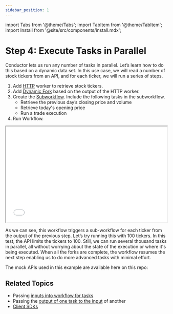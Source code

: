 ```yaml
---
sidebar_position: 1
---
```

import Tabs from '@theme/Tabs';
import TabItem from '@theme/TabItem';
import Install from '@site/src/components/install.mdx';


# Step 4: Execute Tasks in Parallel

Conductor lets us run any number of tasks in parallel. Let’s learn how to do this based on a dynamic data set. In this use case, we will read a number of stock tickers from an API, and for each ticker, we will run a series of steps. 

<Tabs>
<TabItem value="UI" label="UI">

<div className="row">
<div className="col col--4">

1. Add [HTTP](/content/reference-docs/system-tasks/http) worker to retrieve stock tickers.
2. Add [Dynamic Fork](/content/reference-docs/operators/dynamic-fork) based on the output of the HTTP worker.
3. Create the [Subworkflow](/content/reference-docs/operators/sub-workflow). Include the following tasks in the subworkflow.<ul><li>Retrieve the previous day’s closing price and volume</li><li>Retrieve today's opening price</li><li>Run a trade execution</li></ul>
4. Run Workflow.

</div>
<div className="col">
<div className="embed-loom-video">
<iframe
  width="100%"
  height="300px"
  allow="fullscreen;"
  src={"https://www.youtube.com/embed/J0TDfs6nJhg"}
></iframe></div>
</div>
</div>
</TabItem>
</Tabs>

As we can see, this workflow triggers a sub-workflow for each ticker from the output of the previous step. Let’s try running this with 100 tickers. In this test, the API limits the tickers to 100. Still, we can run several thousand tasks in parallel, all without worrying about the state of the execution or where it's being executed. When all the forks are complete, the workflow resumes the next step enabling us to do more advanced tasks with minimal effort.

The mock APIs used in this example are available here on this repo:  

## Related Topics

- Passing [inputs into workflow for tasks](/content/guides/passing-data-task-to-task#task-inputs-referred-from-workflow-inputs)
- Passing the [output of one task to the input](/content/guides/passing-data-task-to-task#task-inputs-referred-from-other-task-outputs) of another
- [Client SDKs](/content/conductor-clients)